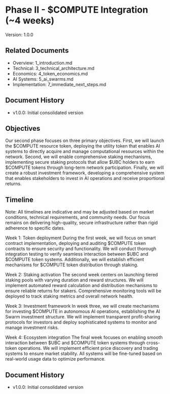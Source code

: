 # Phase II - $COMPUTE Integration (~4 weeks)
Version: 1.0.0

## Related Documents
- Overview: 1_introduction.md
- Technical: 3_technical_architecture.md
- Economics: 4_token_economics.md
- AI Systems: 5_ai_swarms.md
- Implementation: 7_immediate_next_steps.md

## Document History
- v1.0.0: Initial consolidated version

## Objectives
Our second phase focuses on three primary objectives. First, we will launch the $COMPUTE resource token, deploying the utility token that enables AI systems to directly acquire and manage computational resources within the network. Second, we will enable comprehensive staking mechanisms, implementing secure staking protocols that allow $UBC holders to earn $COMPUTE tokens through long-term network participation. Finally, we will create a robust investment framework, developing a comprehensive system that enables stakeholders to invest in AI operations and receive proportional returns.

## Timeline
Note: All timelines are indicative and may be adjusted based on market conditions, technical requirements, and community needs. Our focus remains on delivering high-quality, secure infrastructure rather than rigid adherence to specific dates.

Week 1: Token deployment
During the first week, we will focus on smart contract implementation, deploying and auditing $COMPUTE token contracts to ensure security and functionality. We will conduct thorough integration testing to verify seamless interaction between $UBC and $COMPUTE token systems. Additionally, we will establish efficient mechanisms for $COMPUTE token distribution through staking.

Week 2: Staking activation
The second week centers on launching tiered staking pools with varying duration and reward structures. We will implement automated reward calculation and distribution mechanisms to ensure reliable returns for stakers. Comprehensive monitoring tools will be deployed to track staking metrics and overall network health.

Week 3: Investment framework
In week three, we will create mechanisms for investing $COMPUTE in autonomous AI operations, establishing the AI Swarm investment structure. We will implement transparent profit-sharing protocols for investors and deploy sophisticated systems to monitor and manage investment risks.

Week 4: Ecosystem integration
The final week focuses on enabling smooth interaction between $UBC and $COMPUTE token systems through cross-token operations. We will implement efficient price discovery and trading systems to ensure market stability. All systems will be fine-tuned based on real-world usage data to optimize performance.

## Document History
- v1.0.0: Initial consolidated version

